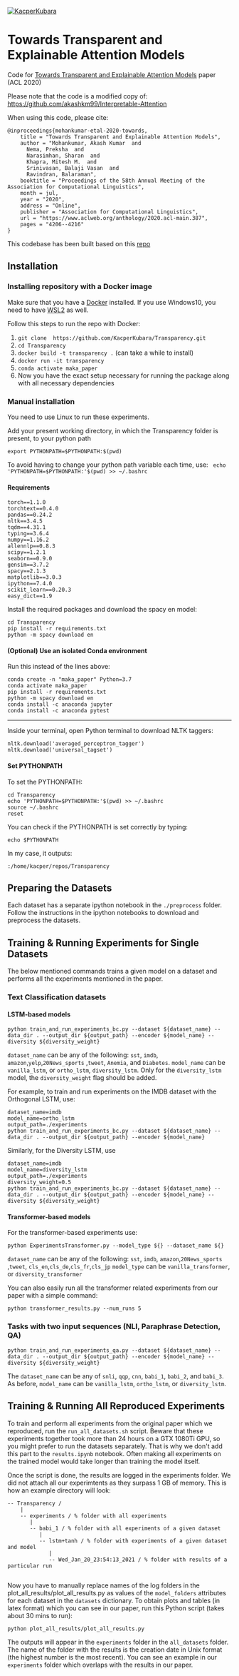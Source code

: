 [![KacperKubara](https://circleci.com/gh/KacperKubara/Transparency.svg?style=shield&circle-token=a5666e678dfb36927f320d07b004fd9ee6ae0a08)](https://app.circleci.com/pipelines/github/KacperKubara/Transparency)

# Towards Transparent and Explainable Attention Models
Code for [Towards Transparent and Explainable Attention Models](https://www.aclweb.org/anthology/2020.acl-main.387/) paper (ACL 2020)

Please note that the code is a modified copy of: https://github.com/akashkm99/Interpretable-Attention

When using this code, please cite:
```
@inproceedings{mohankumar-etal-2020-towards,
    title = "Towards Transparent and Explainable Attention Models",
    author = "Mohankumar, Akash Kumar  and
      Nema, Preksha  and
      Narasimhan, Sharan  and
      Khapra, Mitesh M.  and
      Srinivasan, Balaji Vasan  and
      Ravindran, Balaraman",
    booktitle = "Proceedings of the 58th Annual Meeting of the Association for Computational Linguistics",
    month = jul,
    year = "2020",
    address = "Online",
    publisher = "Association for Computational Linguistics",
    url = "https://www.aclweb.org/anthology/2020.acl-main.387",
    pages = "4206--4216"
}
```

This codebase has been built based on this [repo](https://github.com/successar/AttentionExplanation) 

## Installation 
### Installing repository with a Docker image
Make sure that you have a [Docker](https://docs.docker.com/get-docker/) installed. If you use Windows10, you need to have [WSL2](https://docs.microsoft.com/en-gb/windows/wsl/install-win10#step-4---download-the-linux-kernel-update-package) as well.

Follow this steps to run the repo with Docker:

1)  `git clone  https://github.com/KacperKubara/Transparency.git`
2)  `cd Transparency`
3)  `docker build -t transparency .` (can take a while to install)
4)  `docker run -it transparency`
5)  `conda activate maka_paper`
6)  Now you have the exact setup necessary for running the package along with all necessary dependencies

### Manual installation
You need to use Linux to run these experiments. 

Add your present working directory, in which the Transparency folder is present, to your python path 

```export PYTHONPATH=$PYTHONPATH:$(pwd)```

To avoid having to change your python path variable each time, use: ``` echo 'PYTHONPATH=$PYTHONPATH:'$(pwd) >> ~/.bashrc```

#### Requirements 

```
torch==1.1.0
torchtext==0.4.0
pandas==0.24.2
nltk==3.4.5
tqdm==4.31.1
typing==3.6.4
numpy==1.16.2
allennlp==0.8.3
scipy==1.2.1
seaborn==0.9.0
gensim==3.7.2
spacy==2.1.3
matplotlib==3.0.3
ipython==7.4.0
scikit_learn==0.20.3
easy_dict==1.9
```

Install the required packages and download the spacy en model:
```
cd Transparency 
pip install -r requirements.txt
python -m spacy download en
```


#### (Optional) Use an isolated Conda environment
Run this instead of the lines above:
```
conda create -n "maka_paper" Python=3.7
conda activate maka_paper
pip install -r requirements.txt
python -m spacy download en
conda install -c anaconda jupyter
conda install -c anaconda pytest
```
---

Inside your terminal, open Python terminal to download NLTK taggers:
```
nltk.download('averaged_perceptron_tagger')
nltk.download('universal_tagset')
```

#### Set PYTHONPATH
To set the PYTHONPATH:
```
cd Transparency
echo 'PYTHONPATH=$PYTHONPATH:'$(pwd) >> ~/.bashrc
source ~/.bashrc
reset
```
You can check if the PYTHONPATH is set correctly by typing:
```
echo $PYTHONPATH
```

In my case, it outputs:
```
:/home/kacper/repos/Transparency
```

## Preparing the Datasets 

Each dataset has a separate ipython notebook in the `./preprocess` folder. Follow the instructions in the ipython notebooks to download and preprocess the datasets.

## Training & Running Experiments for Single Datasets

The below mentioned commands trains a given model on a dataset and performs all the experiments mentioned in the paper. 

### Text Classification datasets

#### LSTM-based models

```
python train_and_run_experiments_bc.py --dataset ${dataset_name} --data_dir . --output_dir ${output_path} --encoder ${model_name} --diversity ${diversity_weight}
```

```dataset_name``` can be any of the following: ```sst```, ```imdb```, ```amazon```,```yelp```,```20News_sports``` ,```tweet```, ```Anemia```, and ```Diabetes```.
```model_name``` can be ```vanilla_lstm```, or ```ortho_lstm```, ```diversity_lstm```. 
Only for the ```diversity_lstm``` model, the ```diversity_weight``` flag should be added. 

For example, to train and run experiments on the IMDB dataset with the Orthogonal LSTM, use:

```
dataset_name=imdb
model_name=ortho_lstm
output_path=./experiments
python train_and_run_experiments_bc.py --dataset ${dataset_name} --data_dir . --output_dir ${output_path} --encoder ${model_name} 
```

Similarly, for the Diversity LSTM, use

```
dataset_name=imdb
model_name=diversity_lstm
output_path=./experiments
diversity_weight=0.5
python train_and_run_experiments_bc.py --dataset ${dataset_name} --data_dir . --output_dir ${output_path} --encoder ${model_name} --diversity ${diversity_weight}
```
#### Transformer-based models
For the transformer-based experiments use:

```
python ExperimentsTransformer.py --model_type ${} --dataset_name ${} 
```

```dataset_name``` can be any of the following: ```sst```, ```imdb```, ```amazon```,```20News_sports``` ,```tweet```, ```cls_en```,```cls_de```,```cls_fr```,```cls_jp```
```model_type``` can be ```vanilla_transformer```, or ```diversity_transformer```

You can also easily run all the transformer related experiments from our paper with a simple command:

```
python transformer_results.py --num_runs 5
```

### Tasks with two input sequences (NLI, Paraphrase Detection, QA)

```
python train_and_run_experiments_qa.py --dataset ${dataset_name} --data_dir . --output_dir ${output_path} --encoder ${model_name} --diversity ${diversity_weight}
```

The ```dataset_name``` can be any of ```snli```, ```qqp```, ```cnn```, ```babi_1```, ```babi_2```, and ```babi_3```. 
As before, ```model_name``` can be ```vanilla_lstm```, ```ortho_lstm```, or ```diversity_lstm```. 

## Training & Running All Reproduced Experiments
To train and perform all experiments from the original paper which we reproduced, run the `run_all_datasets.sh` script. Beware that these experiments together took more than 24 hours on a GTX 1080Ti GPU, so you might prefer to run the datasets separately. That is why we don't add this part to the `results.ipynb` notebook. Often making all experiments on the trained model would take longer than training the model itself.

Once the script is done, the results are logged in the experiments folder. We did not attach all our experimtents as they surpass 1 GB of memory. This is how an example directory will look:
```
-- Transparency /
    |
    -- experiments / % folder with all experiments
       |
       -- babi_1 / % folder with all experiments of a given dataset
          |
          -- lstm+tanh / % folder with experiments of a given dataset and model
             |
             -- Wed_Jan_20_23:54:13_2021 / % folder with results of a particular run
        
```
Now you have to manually replace names of the log folders in the plot_all_results/plot_all_results.py as values of the `model_folders` attributes for each dataset in the `datasets` dictionary. To obtain plots and tables (in latex format) which you can see in our paper, run this Python script (takes about 30 mins to run):
```
python plot_all_results/plot_all_results.py
```
The outputs will appear in the `experiments` folder in the `all_datasets` folder. The name of the folder with the results is the creation date in Unix format (the highest number is the most recent). You can see an example in our `experiments` folder which overlaps with the results in our paper.









